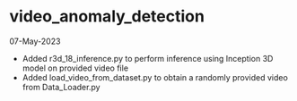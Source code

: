 # video_anomaly_detection

07-May-2023
- Added r3d_18_inference.py to perform inference using Inception 3D model on provided video file
- Added load_video_from_dataset.py to obtain a randomly provided video from Data_Loader.py
